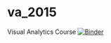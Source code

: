 # va_2015
Visual Analytics Course 
 [![Binder](http://mybinder.org/badge.svg)](http://mybinder.org/repo/joewoess/va_2015) 
 
